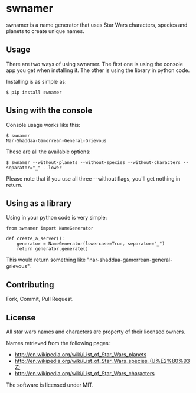 swnamer
=======

swnamer is a name generator that uses Star Wars characters, species and planets to create unique names.

Usage
-----

There are two ways of using swnamer. The first one is using the console app you get when installing it. The other is using the library in python code.

Installing is as simple as:

    $ pip install swnamer

Using with the console
----------------------

Console usage works like this:

    $ swnamer
    Nar-Shaddaa-Gamorrean-General-Grievous

These are all the available options:

    $ swnamer --without-planets --without-species --without-characters --separator="_" --lower

Please note that if you use all three --without flags, you'll get nothing in return.

Using as a library
------------------

Using in your python code is very simple:

    from swnamer import NameGenerator

    def create_a_server():
        generator = NameGenerator(lowercase=True, separator="_")
        return generator.generate()

This would return something like "nar-shaddaa-gamorrean-general-grievous".

Contributing
------------

Fork, Commit, Pull Request.

License
-------

All star wars names and characters are property of their licensed owners.

Names retrieved from the following pages:

* http://en.wikipedia.org/wiki/List_of_Star_Wars_planets
* http://en.wikipedia.org/wiki/List_of_Star_Wars_species_(U%E2%80%93Z)
* http://en.wikipedia.org/wiki/List_of_Star_Wars_characters

The software is licensed under MIT.
